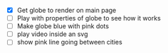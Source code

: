 - [x] Get globe to render on main page
- [ ] Play with properties of globe to see how it works
- [ ] Make globe blue with pink dots
- [ ] play video inside an svg
- [ ] show pink line going between cities